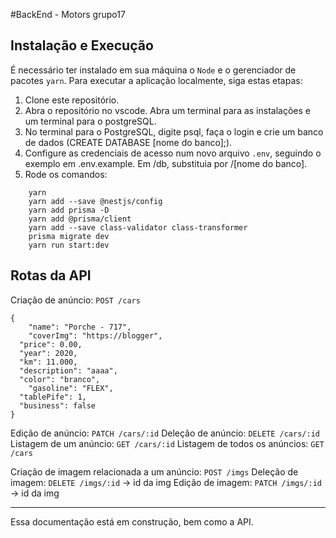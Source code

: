 #BackEnd - Motors grupo17

## Instalação e Execução
É necessário ter instalado em sua máquina o `Node` e o gerenciador de pacotes `yarn`.
Para executar a aplicação localmente, siga estas etapas:

1. Clone este repositório.
2. Abra o repositório no vscode. Abra um terminal para as instalações e um terminal para o postgreSQL.
3. No terminal para o PostgreSQL, digite psql, faça o login e crie um banco de dados (CREATE DATABASE [nome do banco];).
4. Configure as credenciais de acesso num novo arquivo `.env`, seguindo o exemplo em .env.example. Em /db, substituia por /[nome do banco].
5. Rode os comandos:

```
    yarn 
    yarn add --save @nestjs/config
    yarn add prisma -D
    yarn add @prisma/client
    yarn add --save class-validator class-transformer
    prisma migrate dev
    yarn run start:dev
```

## Rotas da API

Criação de anúncio: `POST /cars`
```
{
	"name": "Porche - 717",
	"coverImg": "https://blogger",
  "price": 0.00,
  "year": 2020,
  "km": 11.000,
  "description": "aaaa",
  "color": "branco",
	"gasoline": "FLEX",
  "tablePife": 1,
  "business": false
}
```
Edição de anúncio: `PATCH /cars/:id` 
Deleção de anúncio: `DELETE /cars/:id`
Listagem de um anúncio: `GET /cars/:id`
Listagem de todos os anúncios: `GET /cars`

Criação de imagem relacionada a um anúncio: `POST /imgs`
Deleção de imagem: `DELETE /imgs/:id` -> id da img
Edição de imagem: `PATCH /imgs/:id` -> id da img

_______________________________________________
Essa documentação está em construção, bem como a API.
